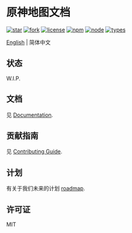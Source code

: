 # 原神地图文档

[![star](https://gitee.com/KYJGYSDT/yuanshendocs/badge/star.svg?theme=dark)](https://gitee.com/KYJGYSDT/yuanshendocs/stargazers)
[![fork](https://gitee.com/KYJGYSDT/yuanshendocs/badge/fork.svg?theme=dark)](https://gitee.com/KYJGYSDT/yuanshendocs/members)
[![license](https://img.shields.io/badge/license-MIT-green)](https://gitee.com/KYJGYSDT/yuanshendocs/blob/master/LICENSE)
[![npm](https://img.shields.io/npm/v/2)](https://www.npmjs.com/)
[![node](https://img.shields.io/badge/node-%3E%3D%2012.0.0-brightgreen)](https://nodejs.org/)
[![types](https://img.shields.io/npm/types/ts)](https://img.shields.io/npm/types/ts)

[English](./README.md) | 简体中文

## 状态

W.I.P.

## 文档

见 [Documentation](https://yuanshen.site/docs/developer/documentation).

## 贡献指南

见 [Contributing Guide](https://yuanshen.site/docs/contributing.html).

## 计划

有关于我们未来的计划 [roadmap](https://yuanshen.site/docs/developer/documentation/roadmap.html).

## 许可证

MIT
